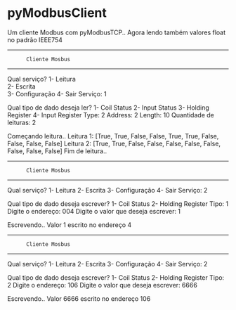 # pyModbusClient
 Um cliente Modbus com pyModbusTCP..
    Agora lendo também valores float no padrão IEEE754

----------------------------------
          Cliente Mosbus
----------------------------------
Qual serviço? 
1- Leitura    
2- Escrita    
3- Configuração
4- Sair
Serviço: 1

Qual tipo de dado deseja ler?
1- Coil Status
2- Input Status
3- Holding Register
4- Input Register
Type: 2
Address: 2
Length: 10
Quantidade de leituras: 2

Começando leitura..
Leitura 1: [True, True, False, False, True, True, False, False, False, False]
Leitura 2: [True, True, False, False, False, False, False, False, False, False]
Fim de leitura..

----------------------------------
          Cliente Mosbus
----------------------------------
Qual serviço?
1- Leitura
2- Escrita
3- Configuração
4- Sair
Serviço: 2

Qual tipo de dado deseja escrever?
1- Coil Status
2- Holding Register
Tipo: 1
Digite o endereço: 004
Digite o valor que deseja escrever: 1

Escrevendo..
Valor 1 escrito no endereço 4

----------------------------------
          Cliente Mosbus
----------------------------------
Qual serviço?
1- Leitura
2- Escrita
3- Configuração
4- Sair
Serviço: 2

Qual tipo de dado deseja escrever?
1- Coil Status
2- Holding Register
Tipo: 2
Digite o endereço: 106
Digite o valor que deseja escrever: 6666

Escrevendo..
Valor 6666 escrito no endereço 106
